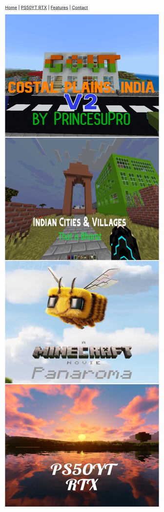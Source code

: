 [Home](#home) | [PS50YT RTX](rtx.md) | [Features](#features) | [Contact](#c)
<div class="scroll-container">
  <img src="cp2.jpg" alt="Cinque Terre" width="600" height="400">
  <img src="bharat.jpg" alt="Forest" width="600" height="400">
  <img src="movie.jpg" alt="Northern Lights" width="600" height="400">
  <img src="rtx2.jpg" alt="Mountains" width="600" height="400">
</div>
